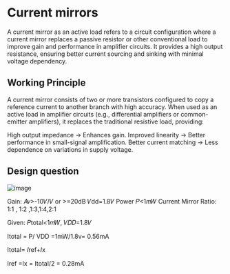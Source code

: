 # Current mirrors

A current mirror as an active load refers to a circuit configuration where a current mirror replaces a passive resistor or other conventional load to improve gain and performance in amplifier circuits. It provides a high output resistance, ensuring better current sourcing and sinking with minimal voltage dependency.

## Working Principle
A current mirror consists of two or more transistors configured to copy a reference current to another branch with high accuracy. When used as an active load in amplifier circuits (e.g., differential amplifiers or common-emitter amplifiers), it replaces the traditional resistive load, providing:

High output impedance → Enhances gain.
Improved linearity → Better performance in small-signal amplification.
Better current matching → Less dependence on variations in supply voltage.

## Design question

 ![image](https://github.com/user-attachments/assets/e2d73e61-9f25-4349-953c-d155459e57b7)

Gain: 𝐴𝑣>-10𝑉/𝑉 or >=20dB
​𝑉dd=1.8𝑉
Power 𝑃<1𝑚𝑊
Current Mirror Ratio: 1:1 , 1:2 ,1:3,1:4,2:1


Given: 𝑃total<1𝑚𝑊,  𝑉𝐷𝐷=1.8𝑉

Itotal = P/ VDD =1mW/1.8v= 0.56mA

Itotal= 𝐼ref+𝐼x

Iref =Ix = Itotal/2 = 0.28mA 

















